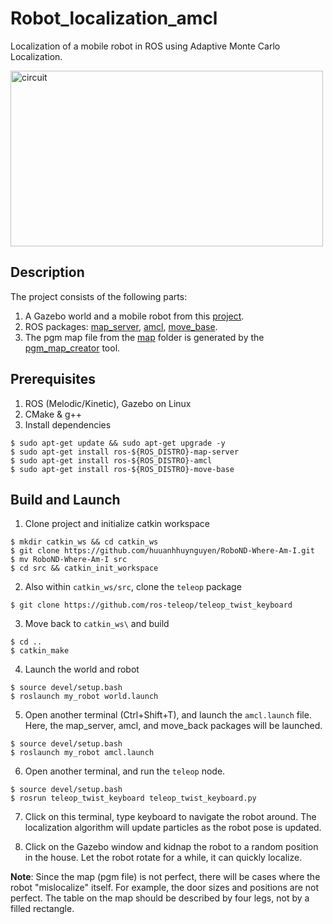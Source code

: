 # Robot_localization_amcl
Localization of a mobile robot in ROS using Adaptive Monte Carlo Localization. 

<img src="images/results.gif" alt="circuit" width="500" height="281"/></a>

## Description
The project consists of the following parts:
1. A Gazebo world and a mobile robot from this [project](https://github.com/huuanhhuynguyen/RoboND-Go-Chase-It).
2. ROS packages: [map_server](http://wiki.ros.org/map_server), [amcl](http://wiki.ros.org/amcl), 
[move_base](http://wiki.ros.org/move_base).
3. The pgm map file from the [map](./my_robot/maps) folder is generated by the 
[pgm_map_creator](https://github.com/hyfan1116/pgm_map_creator) tool.

## Prerequisites
1. ROS (Melodic/Kinetic), Gazebo on Linux
2. CMake & g++
3. Install dependencies
```
$ sudo apt-get update && sudo apt-get upgrade -y
$ sudo apt-get install ros-${ROS_DISTRO}-map-server
$ sudo apt-get install ros-${ROS_DISTRO}-amcl
$ sudo apt-get install ros-${ROS_DISTRO}-move-base
```

## Build and Launch
1. Clone project and initialize catkin workspace
```
$ mkdir catkin_ws && cd catkin_ws
$ git clone https://github.com/huuanhhuynguyen/RoboND-Where-Am-I.git
$ mv RoboND-Where-Am-I src
$ cd src && catkin_init_workspace
```

2. Also within `catkin_ws/src`, clone the `teleop` package
```
$ git clone https://github.com/ros-teleop/teleop_twist_keyboard
```

3. Move back to `catkin_ws\` and build
```
$ cd ..
$ catkin_make
```

4. Launch the world and robot
```
$ source devel/setup.bash
$ roslaunch my_robot world.launch
```

5. Open another terminal (Ctrl+Shift+T), and launch the `amcl.launch` file. Here,
the map_server, amcl, and move_back packages will be launched.
```
$ source devel/setup.bash
$ roslaunch my_robot amcl.launch
```

6. Open another terminal, and run the `teleop` node.
```
$ source devel/setup.bash
$ rosrun teleop_twist_keyboard teleop_twist_keyboard.py
```

7. Click on this terminal, type keyboard to navigate the robot around. The 
localization algorithm will update particles as the robot pose is updated.

8. Click on the Gazebo window and kidnap the robot to a random position in the
house. Let the robot rotate for a while, it can quickly localize.

**Note**: Since the map (pgm file) is not perfect, there will be cases where the robot 
"mislocalize" itself. For example, the door sizes and positions are not perfect.
The table on the map should be described by four legs, not by a filled rectangle.

